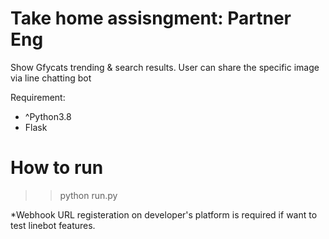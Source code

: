 # Take home assisngment: Partner Eng

Show Gfycats trending & search results. 
User can share the specific image via line chatting bot

Requirement:
- ^Python3.8
- Flask

# How to run
> > python run.py

*Webhook URL registeration on developer's platform is required if want to test linebot features.
